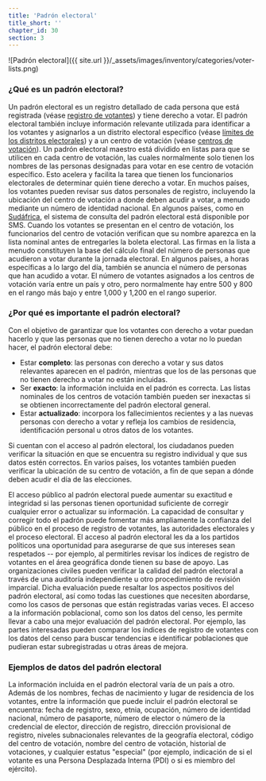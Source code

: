 ```yaml
---
title: 'Padrón electoral'
title_short: ''
chapter_id: 30
section: 3
---
```


![Padrón electoral]({{ site.url }}/\_assets/images/inventory/categories/voter-lists.png)

### ¿Qué es un padrón electoral?

Un padrón electoral es un registro detallado de cada persona que está registrada (véase [registro de votantes](/es/guide/key-categories/voter-registration/)) y tiene derecho a votar. El padrón electoral también incluye información relevante utilizada para identificar a los votantes y asignarlos a un distrito electoral específico (véase [límites de los distritos electorales](/es/guide/key-categories/electoral-boundaries/)) y a un centro de votación (véase [centros de votación](/es/guide/key-categories/polling-stations/)). Un padrón electoral maestro está dividido en listas para que se utilicen en cada centro de votación, las cuales normalmente solo tienen los nombres de las personas designadas para votar en ese centro de votación específico. Esto acelera y facilita la tarea que tienen los funcionarios electorales de determinar quién tiene derecho a votar. En muchos países, los votantes pueden revisar sus datos personales de registro, incluyendo la ubicación del centro de votación a donde deben acudir a votar, a menudo mediante un número de identidad nacional. En algunos países, como en [Sudáfrica](https://www.elections.org.za/content/For-voters/My-voter-registration-details/), el sistema de consulta del padrón electoral está disponible por SMS. Cuando los votantes se presentan en el centro de votación, los funcionarios del centro de votación verifican que su nombre aparezca en la lista nominal antes de entregarles la boleta electoral. Las firmas en la lista a menudo constituyen la base del cálculo final del número de personas que acudieron a votar durante la jornada electoral. En algunos países, a horas específicas a lo largo del día, también se anuncia el número de personas que han acudido a votar. El número de votantes asignados a los centros de votación varía entre un país y otro, pero normalmente hay entre 500 y 800 en el rango más bajo y entre 1,000 y 1,200 en el rango superior.

### ¿Por qué es importante el padrón electoral?

Con el objetivo de garantizar que los votantes con derecho a votar puedan hacerlo y que las personas que no tienen derecho a votar no lo puedan hacer, el padrón electoral debe:

- Estar **completo**: las personas con derecho a votar y sus datos relevantes aparecen en el padrón, mientras que los de las personas que no tienen derecho a votar no están incluidas.
- Ser **exacto**: la información incluida en el padrón es correcta. Las listas nominales de los centros de votación también pueden ser inexactas si se obtienen incorrectamente del padrón electoral general.
- Estar **actualizado**: incorpora los fallecimientos recientes y a las nuevas personas con derecho a votar y refleja los cambios de residencia, identificación personal u otros datos de los votantes.

Si cuentan con el acceso al padrón electoral, los ciudadanos pueden verificar la situación en que se encuentra su registro individual y que sus datos estén correctos. En varios países, los votantes también pueden verificar la ubicación de su centro de votación, a fin de que sepan a dónde deben acudir el día de las elecciones.

El acceso público al padrón electoral puede aumentar su exactitud e integridad si las personas tienen oportunidad suficiente de corregir cualquier error o actualizar su información. La capacidad de consultar y corregir todo el padrón puede fomentar más ampliamente la confianza del público en el proceso de registro de votantes, las autoridades electorales y el proceso electoral. El acceso al padrón electoral les da a los partidos políticos una oportunidad para asegurarse de que sus intereses sean respetados -- por ejemplo, al permitirles revisar los índices de registro de votantes en el área geográfica donde tienen su base de apoyo. Las organizaciones civiles pueden verificar la calidad del padrón electoral a través de una auditoría independiente u otro procedimiento de revisión imparcial. Dicha evaluación puede resaltar los aspectos positivos del padrón electoral, así como todas las cuestiones que necesiten abordarse, como los casos de personas que están registradas varias veces. El acceso a la información poblacional, como son los datos del censo, les permite llevar a cabo una mejor evaluación del padrón electoral. Por ejemplo, las partes interesadas pueden comparar los índices de registro de votantes con los datos del censo para buscar tendencias e identificar poblaciones que pudieran estar subregistradas u otras áreas de mejora.

### Ejemplos de datos del padrón electoral

La información incluida en el padrón electoral varía de un país a otro. Además de los nombres, fechas de nacimiento y lugar de residencia de los votantes, entre la información que puede incluir el padrón electoral se encuentra: fecha de registro, sexo, etnia, ocupación, número de identidad nacional, número de pasaporte, número de elector o número de la credencial de elector, dirección de registro, dirección provisional de registro, niveles subnacionales relevantes de la geografía electoral, código del centro de votación, nombre del centro de votación, historial de votaciones, y cualquier estatus "especial" (por ejemplo, indicación de si el votante es una Persona Desplazada Interna (PDI) o si es miembro del ejército).
